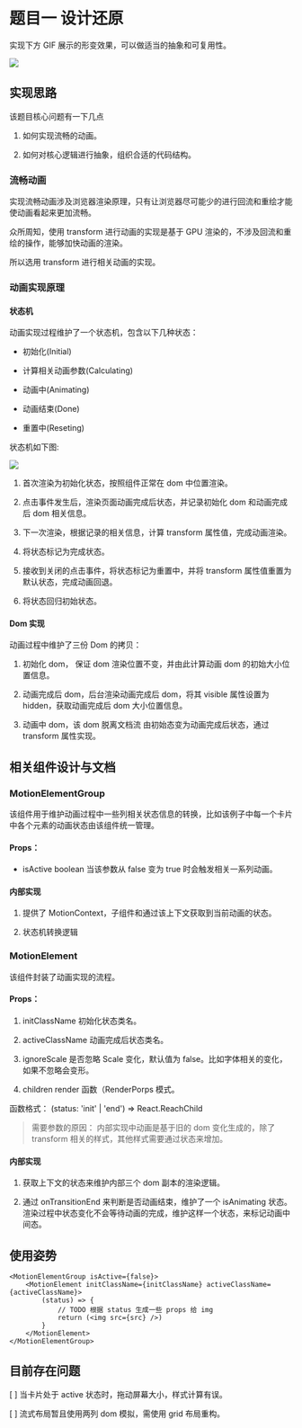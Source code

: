 # 题目一 设计还原

实现下方 GIF 展示的形变效果，可以做适当的抽象和可复用性。

<image src="https://img.pingcap.com/fe-hire/3-demo.gif" />

## 实现思路

该题目核心问题有一下几点

1. 如何实现流畅的动画。

2. 如何对核心逻辑进行抽象，组织合适的代码结构。

### 流畅动画

实现流畅动画涉及浏览器渲染原理，只有让浏览器尽可能少的进行回流和重绘才能使动画看起来更加流畅。

众所周知，使用 transform 进行动画的实现是基于 GPU 渲染的，不涉及回流和重绘的操作，能够加快动画的渲染。

所以选用 transform 进行相关动画的实现。

### 动画实现原理

#### 状态机

动画实现过程维护了一个状态机，包含以下几种状态：

- 初始化(Initial)

- 计算相关动画参数(Calculating)

- 动画中(Animating)

- 动画结束(Done)

- 重置中(Reseting)

状态机如下图:

<image src="https://github.com/caohuilin/interview/blob/master/PingCAP/animation/status.jpg" />

1. 首次渲染为初始化状态，按照组件正常在 dom 中位置渲染。

2. 点击事件发生后，渲染页面动画完成后状态，并记录初始化 dom 和动画完成后 dom 相关信息。

3. 下一次渲染，根据记录的相关信息，计算 transform 属性值，完成动画渲染。

4. 将状态标记为完成状态。

5. 接收到关闭的点击事件，将状态标记为重置中，并将 transform 属性值重置为默认状态，完成动画回退。

6. 将状态回归初始状态。

#### Dom 实现

动画过程中维护了三份 Dom 的拷贝：

1. 初始化 dom， 保证 dom 渲染位置不变，并由此计算动画 dom 的初始大小位置信息。

2. 动画完成后 dom，后台渲染动画完成后 dom，将其 visible 属性设置为 hidden，获取动画完成后 dom 大小位置信息。

3. 动画中 dom，该 dom 脱离文档流 由初始态变为动画完成后状态，通过 transform 属性实现。

## 相关组件设计与文档

### MotionElementGroup

该组件用于维护动画过程中一些列相关状态信息的转换，比如该例子中每一个卡片中各个元素的动画状态由该组件统一管理。

#### Props：

- isActive boolean 当该参数从 false 变为 true 时会触发相关一系列动画。

#### 内部实现

1. 提供了 MotionContext，子组件和通过该上下文获取到当前动画的状态。

2. 状态机转换逻辑

### MotionElement

该组件封装了动画实现的流程。

#### Props：

1. initClassName 初始化状态类名。

2. activeClassName 动画完成后状态类名。

3. ignoreScale 是否忽略 Scale 变化，默认值为 false。比如字体相关的变化，如果不忽略会变形。

4. children render 函数（RenderPorps 模式。

函数格式： (status: 'init' | 'end') => React.ReachChild

> 需要参数的原因： 内部实现中动画是基于旧的 dom 变化生成的，除了 transform 相关的样式，其他样式需要通过状态来增加。

#### 内部实现

1. 获取上下文的状态来维护内部三个 dom 副本的渲染逻辑。

2. 通过 onTransitionEnd 来判断是否动画结束，维护了一个 isAnimating 状态。渲染过程中状态变化不会等待动画的完成，维护这样一个状态，来标记动画中间态。

## 使用姿势

```
<MotionElementGroup isActive={false}>
    <MotionElement initClassName={initClassName} activeClassName={activeClassName}>
        (status) => {
            // TODO 根据 status 生成一些 props 给 img
            return (<img src={src} />)
        }
    </MotionElement>
</MotionElementGroup>
```

## 目前存在问题

[ ] 当卡片处于 active 状态时，拖动屏幕大小，样式计算有误。

[ ] 流式布局暂且使用两列 dom 模拟，需使用 grid 布局重构。
